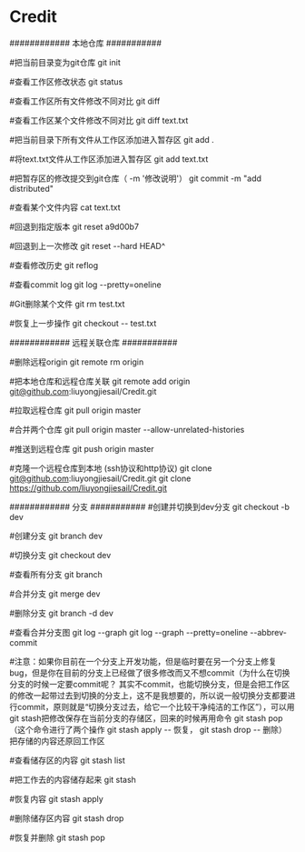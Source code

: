 # Credit


############   本地仓库  ###########

#把当前目录变为git仓库
git init

#查看工作区修改状态
git status

#查看工作区所有文件修改不同对比
git diff

#查看工作区某个文件修改不同对比
git diff text.txt

#把当前目录下所有文件从工作区添加进入暂存区
git add .

#将text.txt文件从工作区添加进入暂存区
git add text.txt

#把暂存区的修改提交到git仓库（ -m '修改说明'）
git commit -m "add distributed"

#查看某个文件内容
cat text.txt

#回退到指定版本
git reset a9d00b7

#回退到上一次修改
git reset --hard HEAD^

#查看修改历史
git reflog

#查看commit log
git log --pretty=oneline

#Git删除某个文件
git rm test.txt

#恢复上一步操作
git checkout -- test.txt


############   远程关联仓库  ###########

#删除远程origin
git remote rm origin

#把本地仓库和远程仓库关联
git remote add origin git@github.com:liuyongjiesail/Credit.git

#拉取远程仓库
git pull origin master

#合并两个仓库
git pull origin master --allow-unrelated-histories

#推送到远程仓库
git push origin master

#克隆一个远程仓库到本地 (ssh协议和http协议)
git clone git@github.com:liuyongjiesail/Credit.git
git clone https://github.com/liuyongjiesail/Credit.git


############   分支  ###########
#创建并切换到dev分支
git checkout -b dev

#创建分支
git branch dev

#切换分支
git checkout dev

#查看所有分支
git branch

#合并分支
git merge dev

#删除分支
git branch -d dev

#查看合并分支图
git log --graph
git log --graph --pretty=oneline --abbrev-commit

#注意：如果你目前在一个分支上开发功能，但是临时要在另一个分支上修复bug，但是你在目前的分支上已经做了很多修改而又不想commit（为什么在切换分支的时候一定要commit呢？ 其实不commit，也能切换分支，但是会把工作区的修改一起带过去到切换的分支上，这不是我想要的，所以说一般切换分支都要进行commit，原则就是“切换分支过去，给它一个比较干净纯洁的工作区”），可以用git stash把修改保存在当前分支的存储区，回来的时候再用命令 git stash pop（这个命令进行了两个操作 git stash apply -- 恢复， git stash drop -- 删除） 把存储的内容还原回工作区

#查看储存区的内容
git stash list

#把工作去的内容储存起来
git stash

#恢复内容
git stash apply

#删除储存区内容
git stash drop

#恢复并删除
git stash pop




